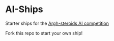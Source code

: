 # AI-Ships
Starter ships for the [Argh-steroids AI competition](https://github.com/tjbearse/argh-steroids)

Fork this repo to start your own ship!
